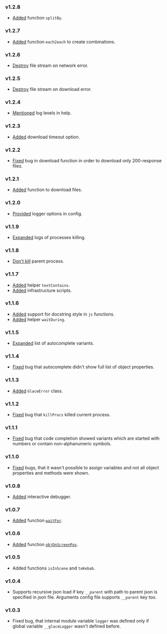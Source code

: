 ### v1.2.8

- [Added](https://github.com/glacejs/glace-utils/commit/8ddb78d63ab786552adbd56e0f299bb8490aff01) function `splitBy`.

### v1.2.7

- [Added](https://github.com/glacejs/glace-utils/commit/2d739984fe8ad78b6f1250f26e3c88879375ce74) function `each2each` to create combinations.

### v1.2.6

- [Destroy](https://github.com/glacejs/glace-utils/commit/6f16da054e41299750bb816899045a67db45bfbc) file stream on network error.

### v1.2.5

- [Destroy](https://github.com/glacejs/glace-utils/commit/dfa57a4ded7fb06ccf6975e1c1caa0aeef4aeff0) file stream on download error.

### v1.2.4

- [Mentioned](https://github.com/glacejs/glace-utils/commit/843c8425685bbc82958e837419b6b59a41bef1e9) log levels in help.

### v1.2.3

- [Added](https://github.com/glacejs/glace-utils/commit/ce5a65a08434bd3bef444d2012926d4dd939f6ff) download timeout option.

### v1.2.2

- [Fixed](https://github.com/glacejs/glace-utils/commit/5e63be059687c412173652b22ffa51df5bd6487b) bug in download function in order to download only 200-response files.

### v1.2.1

- [Added](https://github.com/glacejs/glace-utils/commit/b92a06964e009c4ecbbdb19f6f282397c7041295) function to download files.

### v1.2.0

- [Provided](https://github.com/glacejs/glace-utils/commit/3b75715d5a932c2e16dc26806d013477555f50e8) logger options in config.

### v1.1.9

- [Expanded](https://github.com/glacejs/glace-utils/commit/e133363d3514d023ec388e9fb970866b1fa957f7) logs of processes killing.

### v1.1.8

- [Don't kill](https://github.com/glacejs/glace-utils/commit/4b7c7a28f9e5e8a891ece5abfe452c025b398db6) parent process.

### v1.1.7

- [Added](https://github.com/glacejs/glace-utils/commit/60280858c1b1ffa061ef22da7f1ea33ea62231d7) helper `textContains`.
- [Added](https://github.com/glacejs/glace-utils/commit/6d621e8ed44b88dd8c6239825d0b49e89adea3c3) infrastructure scripts.

### v1.1.6

- [Added](https://github.com/glacejs/glace-utils/commit/5743f4e6e6456fcaedc461457b04a9a40504a096) support for docstring style in `js` functions.
- [Added](https://github.com/glacejs/glace-utils/commit/d916638e64e8c3d3f853e36365cee99be155e054) helper `waitDuring`.

### v1.1.5

- [Expanded](https://github.com/glacejs/glace-utils/commit/7f826037af43f0fe86efe0e492bd68cf4f2ce032) list of autocomplete variants.

### v1.1.4

- [Fixed](https://github.com/glacejs/glace-utils/commit/57c88d88c36a6bc2a87dc511b0c18fb648972dff) bug that autocomplete didn't show full list of object properties.

### v1.1.3

- [Added](https://github.com/glacejs/glace-utils/commit/b344f15069fa4db53e1a57fecfbe893f832198e3) `GlaceError` class.

### v1.1.2

- [Fixed](https://github.com/glacejs/glace-utils/commit/bd372541597d983f989a9d022b64280af2fc6c16) bug that `killProcs` killed current process.

### v1.1.1

- [Fixed](https://github.com/glacejs/glace-utils/commit/103c356d9c12c5669562ffabe1b89e8fe82eddd3) bug that code completion showed variants which are started with numbers or contain non-alphanumeric symbols.

### v1.1.0

- [Fixed](https://github.com/glacejs/glace-utils/commit/2dce00942e3a4f1d12e5498f421dd394abd79124) bugs, that it wasn't possible to assign variables and not all object properties and methods were shown.

### v1.0.8

- [Added](https://github.com/glacejs/glace-utils/commit/326da491dc3ce2c2d5efc2014a466fead1fb47d9) interactive debugger.

### v1.0.7

- [Added](https://github.com/glacejs/glace-utils/commit/726b785a9037b322004ddced01171fe4805dc007) function [`waitFor`](module-index.html#.waitFor__anchor).

### v1.0.6

- [Added](https://github.com/glacejs/glace-utils/commit/5602ff75c6933e19840f7e99cd892cd73727a85f) function [`objOnScreenPos`](module-index.html#.objOnScreenPos__anchor).

### v1.0.5

- Added functions `isInScene` and `toKebab`.

### v1.0.4

- Supports recursive json load if key `__parent` with path to parent json is specified in json file. Arguments config file supports `__parent` key too.

### v1.0.3

- Fixed bug, that internal module variable `logger` was defined only if global variable `__glaceLogger` wasn't defined before.
